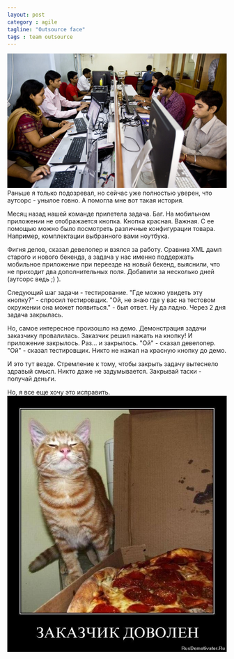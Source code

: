 ```yaml
---
layout: post
category : agile
tagline: "Outsource face"
tags : team outsource
---
```


![Outsource](/images/outsource.jpg)  
Раньше я только подозревал, но сейчас уже полностью уверен, что аутсорс - унылое говно. А помогла мне вот такая история.

Месяц назад нашей команде прилетела задача. Баг. На мобильном приложении не отображается кнопка. Кнопка красная. Важная. С ее помощью можно было посмотреть различные конфигурации товара. Например, комплектации выбранного вами ноутбука.

Фигня делов, сказал девелопер и взялся за работу. Сравнив XML дамп старого и нового бекенда, а задача у нас именно поддержать мобильное приложение при переезде на новый бекенд, выяснили, что не приходит два дополнительных поля. Добавили за несколько дней (аутсорс ведь ;) ).

Следующий шаг задачи - тестирование. "Где можно увидеть эту кнопку?" - спросил тестировщик. "Ой, не знаю где у вас на тестовом окружении она может появиться." - был ответ. Ну да ладно. Через 2 дня задача закрылась.

Но, самое интересное произошло на демо. Демонстрация задачи заказчику провалилась. Заказчик решил нажать на кнопку! И приложение закрылось. Раз... и закрылось. "Ой" - сказал девелопер. "Ой" - сказал тестировщик. Никто не нажал на красную кнопку до демо.

И это тут везде. Стремление к тому, чтобы закрыть задачу вытеснело здравый смысл. Никто даже не задумывается. Закрывай таски - получай деньги.

Но, я все еще хочу это исправить.
![Owner](/images/owner.jpg) 
